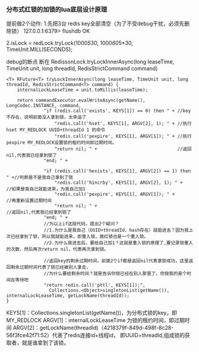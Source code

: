 ### 分布式红锁的加锁的lua底层设计原理

提前做2个动作:
1.先把3台 redis key全部清空（为了不受debug干扰，必须先删除锁）
127.0.0.1:6379> flushdb
OK

2.isLock = redLock.tryLock(1000*5*30, 1000*60*5*30, TimeUnit.MILLISECONDS);




debug的断点 断在 RedissonLock.tryLockInnerAsync(long leaseTime, TimeUnit unit, long threadId, RedisStrictCommand<T> command) 
``` 
<T> RFuture<T> tryLockInnerAsync(long leaseTime, TimeUnit unit, long threadId, RedisStrictCommand<T> command) {
    internalLockLeaseTime = unit.toMillis(leaseTime);

    return commandExecutor.evalWriteAsync(getName(), LongCodec.INSTANCE, command,
              "if (redis.call('exists', KEYS[1]) == 0) then " + //key不存在，说明前面没人拿到锁，太幸运了
                  "redis.call('hset', KEYS[1], ARGV[2], 1); " + //执行hset MY_REDLOCK UUID+threadId 1 的命令
                  "redis.call('pexpire', KEYS[1], ARGV[1]); " + //执行pexpire MY_REDLOCK设置锁的租约时间即过期时间。
                  "return nil; " +                              //返回nil,代表我已经拿到锁了
              "end; " +
              
              "if (redis.call('hexists', KEYS[1], ARGV[2]) == 1) then " +//判断是不是我自己拿到了锁
                  "redis.call('hincrby', KEYS[1], ARGV[2], 1); " +       //如果是我自己就能进来，为我自己加1
                  "redis.call('pexpire', KEYS[1], ARGV[1]); " +          //再重新设置过期时间
                  "return nil; " +                                       //返回nil,代表我已经拿到锁了
              "end; " +
              //为以上if这段代码，提出2个疑问？
              //1.为什么是我自己（UUID+threadId，hash存在）就能进去？因为我上次已经拿到了锁，所以我就能进来，即重入锁，故红锁也是一个重入锁。
              //2.为什么我进去后，要给自己加1？这就是重入锁的原理了,要记录锁重入的次数，然后再次return nil，代表再次拿到锁。
              
              //返回key的剩余过期时间，前面2个if都是返回nil代表拿锁成功，这里返回剩余过期时间代表了锁已经被别人拿走，
              //为什么要给剩余时间？就是告诉你锁已经在别人那里了，你按我的是个时间在等待吧
              "return redis.call('pttl', KEYS[1]);",
                Collections.<Object>singletonList(getName()), internalLockLeaseTime, getLockName(threadId));
}
```
KEYS[1]：Collections.<Object>singletonList(getName())，为分布式锁的key，即MY_REDLOCK
ARGV[1]：internalLockLeaseTime 为锁的租约时间，即过期时间
ARGV[2]：getLockName(threadId)（4218379f-849d-498f-8c28-56f3fce42f71:52）代表了redis连接id+线程id，
         即UUID+threadId,组成锁的获取者，就是谁拿到了该锁。
